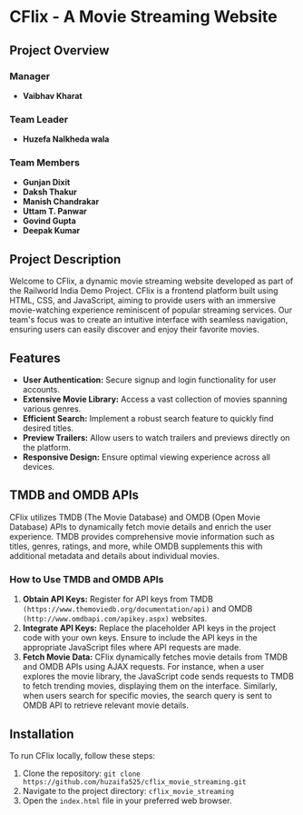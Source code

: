 # CFlix - A Movie Streaming Website

## Project Overview

### Manager
- **Vaibhav Kharat**

### Team Leader
- **Huzefa Nalkheda wala**

### Team Members
- **Gunjan Dixit**
- **Daksh Thakur**
- **Manish Chandrakar**
- **Uttam T. Panwar**
- **Govind Gupta**
- **Deepak Kumar**

## Project Description

Welcome to CFlix, a dynamic movie streaming website developed as part of the Railworld India Demo Project. CFlix is a frontend platform built using HTML, CSS, and JavaScript, aiming to provide users with an immersive movie-watching experience reminiscent of popular streaming services. Our team's focus was to create an intuitive interface with seamless navigation, ensuring users can easily discover and enjoy their favorite movies.

## Features

- **User Authentication:** Secure signup and login functionality for user accounts.
- **Extensive Movie Library:** Access a vast collection of movies spanning various genres.
- **Efficient Search:** Implement a robust search feature to quickly find desired titles.
- **Preview Trailers:** Allow users to watch trailers and previews directly on the platform.
- **Responsive Design:** Ensure optimal viewing experience across all devices.

## TMDB and OMDB APIs

CFlix utilizes TMDB (The Movie Database) and OMDB (Open Movie Database) APIs to dynamically fetch movie details and enrich the user experience. TMDB provides comprehensive movie information such as titles, genres, ratings, and more, while OMDB supplements this with additional metadata and details about individual movies.

### How to Use TMDB and OMDB APIs

1. **Obtain API Keys:** Register for API keys from TMDB `(https://www.themoviedb.org/documentation/api)` and OMDB `(http://www.omdbapi.com/apikey.aspx)` websites.
2. **Integrate API Keys:** Replace the placeholder API keys in the project code with your own keys. Ensure to include the API keys in the appropriate JavaScript files where API requests are made.
3. **Fetch Movie Data:** CFlix dynamically fetches movie details from TMDB and OMDB APIs using AJAX requests. For instance, when a user explores the movie library, the JavaScript code sends requests to TMDB to fetch trending movies, displaying them on the interface. Similarly, when users search for specific movies, the search query is sent to OMDB API to retrieve relevant movie details.

## Installation

To run CFlix locally, follow these steps:

1. Clone the repository: `git clone https://github.com/huzaifa525/cflix_movie_streaming.git`
2. Navigate to the project directory: `cflix_movie_streaming`
3. Open the `index.html` file in your preferred web browser.
